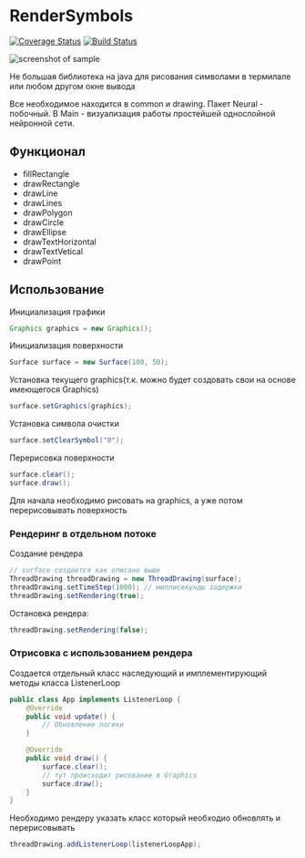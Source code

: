 # RenderSymbols

[![Coverage Status](https://coveralls.io/repos/github/Winster332/RenderSymbols/badge.svg?branch=master)](https://coveralls.io/github/Winster332/RenderSymbols?branch=master)
[![Build Status](https://travis-ci.org/Winster332/RenderSymbols.svg?branch=master)](https://travis-ci.org/Winster332/RenderSymbols.svg?branch=master)

![screenshot of sample](https://pp.vk.me/c604821/v604821939/20236/UG2-GZfaurQ.jpg)

Не большая библиотека на java для рисования символами в термилале или любом другом окне вывода

Все необходимое находится в common и drawing.
Пакет Neural - побочный. В Main - визуализация работы простейшей однослойной нейронной сети.

## Функционал
* fillRectangle
* drawRectangle
* drawLine
* drawLines
* drawPolygon
* drawCircle
* drawEllipse
* drawTextHorizontal
* drawTextVetical
* drawPoint

## Использование

Инициализация графики
```java
Graphics graphics = new Graphics();
```

Инициализация поверхности
```java
Surface surface = new Surface(100, 50);
```

Установка текущего graphics(т.к. можно будет создовать свои на основе имеющегося Graphics)
```java
surface.setGraphics(graphics);
```

Установка символа очистки
```java
surface.setClearSymbol("0");
```

Перерисовка поверхности
```java
surface.clear();
surface.draw();
```

Для начала необходимо рисовать на graphics, а уже потом перерисовывать поверхность

### Рендеринг в отдельном потоке

Создание рендера
```java
// surface создается как описано выше
ThreadDrawing threadDrawing = new ThreadDrawing(surface);
threadDrawing.setTimeStep(1000); // миллисекунды задержки
threadDrawing.setRendering(true);
```
Остановка рендера:
```java
threadDrawing.setRendering(false);
```

### Отрисовка с использованием рендера

Создается отдельный класс наследующий и имплементирующий методы класса ListenerLoop
```java
public class App implements ListenerLoop {
    @Override
    public void update() {
        // Обновление логики
    }

    @Override
    public void draw() {
        surface.clear();
        // тут происходит рисование в Graphics
        surface.draw();
    }
}
```

Необходимо рендеру указать класс который необходио обновлять и перерисовывать
```java
threadDrawing.addListenerLoop(listenerLoopApp);
```
